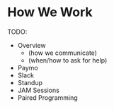 # How We Work

TODO:

- Overview
  - (how we communicate)
  - (when/how to ask for help)
- Paymo
- Slack
- Standup
- JAM Sessions
- Paired Programming
